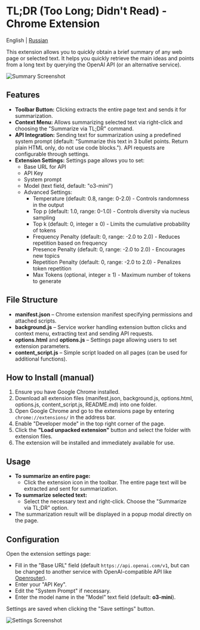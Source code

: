# TL;DR (Too Long; Didn't Read) - Chrome Extension

English | [Russian](README.ru.md)  

This extension allows you to quickly obtain a brief summary of any web page or selected text. It helps you quickly retrieve the main ideas and points from a long text by querying the OpenAI API (or an alternative service).

![Summary Screenshot](https://i.imgur.com/ux0F7ng.png)

## Features

- **Toolbar Button:** Clicking extracts the entire page text and sends it for summarization.
- **Context Menu:** Allows summarizing selected text via right-click and choosing the "Summarize via TL;DR" command.
- **API Integration:** Sending text for summarization using a predefined system prompt (default: "Summarize this text in 3 bullet points. Return plain HTML only, do not use code blocks."). API requests are configurable through settings.
- **Extension Settings:** Settings page allows you to set:
  - Base URL for API
  - API Key
  - System prompt
  - Model (text field, default: "o3-mini")
  - Advanced Settings:
    - Temperature (default: 0.8, range: 0-2.0) - Controls randomness in the output
    - Top p (default: 1.0, range: 0-1.0) - Controls diversity via nucleus sampling
    - Top k (default: 0, integer ≥ 0) - Limits the cumulative probability of tokens
    - Frequency Penalty (default: 0, range: -2.0 to 2.0) - Reduces repetition based on frequency
    - Presence Penalty (default: 0, range: -2.0 to 2.0) - Encourages new topics
    - Repetition Penalty (default: 0, range: -2.0 to 2.0) - Penalizes token repetition
    - Max Tokens (optional, integer ≥ 1) - Maximum number of tokens to generate

## File Structure

- **manifest.json** – Chrome extension manifest specifying permissions and attached scripts.
- **background.js** – Service worker handling extension button clicks and context menu, extracting text and sending API requests.
- **options.html** and **options.js** – Settings page allowing users to set extension parameters.
- **content_script.js** – Simple script loaded on all pages (can be used for additional functions).

## How to Install (manual)

1. Ensure you have Google Chrome installed.
2. Download all extension files (manifest.json, background.js, options.html, options.js, content_script.js, README.md) into one folder.
3. Open Google Chrome and go to the extensions page by entering `chrome://extensions/` in the address bar.
4. Enable "Developer mode" in the top right corner of the page.
5. Click the **"Load unpacked extension"** button and select the folder with extension files.
6. The extension will be installed and immediately available for use.

## Usage

- **To summarize an entire page:**
  - Click the extension icon in the toolbar. The entire page text will be extracted and sent for summarization.
- **To summarize selected text:**
  - Select the necessary text and right-click. Choose the "Summarize via TL;DR" option.
- The summarization result will be displayed in a popup modal directly on the page.

## Configuration

Open the extension settings page:
- Fill in the "Base URL" field (default `https://api.openai.com/v1`, but can be changed to another service with OpenAI-compatible API like [Openrouter](https://openrouter.ai/)).
- Enter your "API Key".
- Edit the "System Prompt" if necessary.
- Enter the model name in the "Model" text field (default: **o3-mini**).

Settings are saved when clicking the "Save settings" button.

![Settings Screenshot](https://i.imgur.com/fT1SddM.png)

